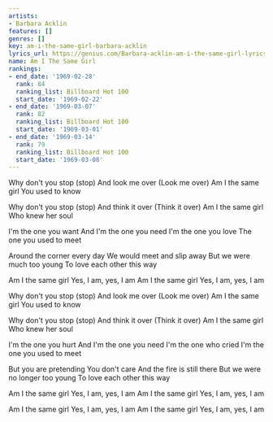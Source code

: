```yaml
---
artists:
- Barbara Acklin
features: []
genres: []
key: am-i-the-same-girl-barbara-acklin
lyrics_url: https://genius.com/Barbara-acklin-am-i-the-same-girl-lyrics
name: Am I The Same Girl
rankings:
- end_date: '1969-02-28'
  rank: 84
  ranking_list: Billboard Hot 100
  start_date: '1969-02-22'
- end_date: '1969-03-07'
  rank: 82
  ranking_list: Billboard Hot 100
  start_date: '1969-03-01'
- end_date: '1969-03-14'
  rank: 79
  ranking_list: Billboard Hot 100
  start_date: '1969-03-08'
---
```

Why don't you stop (stop)
And look me over
(Look me over)
Am I the same girl
You used to know

Why don't you stop (stop)
And think it over
(Think it over)
Am I the same girl
Who knew her soul

I'm the one you want
And I'm the one you need
I'm the one you love
The one you used to meet

Around the corner every day
We would meet and slip away
But we were much too young
To love each other this way

Am I the same girl
Yes, I am, yes, I am
Am I the same girl
Yes, I am, yes, I am

Why don't you stop (stop)
And look me over
(Look me over)
Am I the same girl
You used to know

Why don't you stop (stop)
And think it over
(Think it over)
Am I the same girl
Who knew her soul

I'm the one you hurt
And I'm the one you need
I'm the one who cried
I'm the one you used to meet

But you are pretending
You don't care
And the fire is still there
But we were no longer too young
To love each other this way

Am I the same girl
Yes, I am, yes, I am
Am I the same girl
Yes, I am, yes, I am

Am I the same girl
Yes, I am, yes, I am
Am I the same girl
Yes, I am, yes, I am
